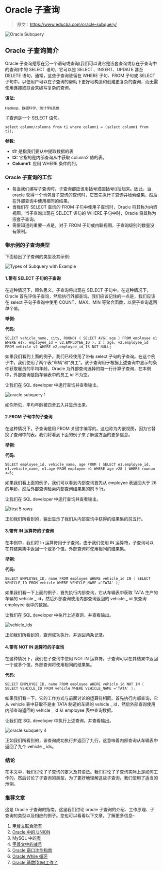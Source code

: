# Oracle 子查询

> 原文：<https://www.educba.com/oracle-subquery/>

![Oracle Subquery](img/84d9530f5c163b042713ea428a2d304d.png)



## Oracle 子查询简介

Oracle 子查询是写在另一个语句或查询(我们可以说它是嵌套查询或存在于查询中的查询)中的 SELECT 语句，它可以是 SELECT、INSERT、UPDATE 甚至 DELETE 语句，通常，这些子查询驻留在 WHERE 子句、FROM 子句或 SELECT 子句中，以便用户可以在子查询的帮助下更好地构造和创建更复杂的查询，而无需使用连接或联合来编写复杂的查询。

**语法:**

<small>Hadoop、数据科学、统计学&其他</small>

子查询是一个 SELECT 语句。

`select column/columns from t1 where column1 = (select column1 from t2);`

**参数:**

*   **t1:** 是指我们要从中提取数据的表
*   **t2:** 它指的是内部查询从中获取 column2 值的表。
*   **Column1:** 应用 WHERE 条件的列。

### Oracle 子查询的工作

*   每当我们编写子查询时，子查询都应该用括号或圆括号()括起来。因此，当 oracle 获得一个也包含子查询的查询时，它首先执行子查询并检索结果，然后在外部查询中使用相同的结果。
*   当我们在 SELECT 查询的 FROM 子句中使用子查询时，Oracle 将其称为内嵌视图，当子查询出现在 SELECT 语句的 WHERE 子句中时，Oracle 将其称为嵌套子查询。
*   需要知道的重要一点是，对于 FROM 子句或内联视图，子查询级别的数量没有限制。

### 带示例的子查询类型

下面给出了子查询的类型及其示例:

![Types of Subquery with Example](img/c4c4ded129c7a9a98493d92737576ecd.png)



#### 1.带有 SELECT 子句的子查询

在这种情况下，顾名思义，子查询将出现在 SELECT 子句中。在这种情况下，Oracle 首先评估子查询，然后执行外部查询。我们应该记住的一点是，我们应该在 select 子句子查询中使用 COUNT、MAX、MIN 等聚合函数，以便子查询返回单个值。

**举例:**

**代码:**

`SELECT
vehicle_name,
city,
ROUND(
(
SELECT
AVG( age )
FROM
employee e1
WHERE
e1\. employee_id = v2.EMPLOYEE_ID
),
2
) age, v2.employee_id
FROM
vehicle v2 WHERE v2.employee_id IS NOT NULL;`

如果我们看到上面的例子，我们已经使用了带有 select 子句的子查询。在这个例子中，我们使用了两个表“车辆”和“员工”。该子查询用于根据上述查询中显示的条件获取雇员的平均年龄。Oracle 为外部查询选择的每一行计算子查询，在本例中，外部查询是指车辆表中的员工 id 不为空。

让我们在 SQL developer 中运行查询并查看输出。

![oracle subquery 1](img/c36c34381a273b99030e4da0384543ed.png)



如你所见，平均年龄被四舍五入并显示出来。

#### 2.FROM 子句中的子查询

在这种情况下，子查询是用 FROM 关键字编写的。这也称为内嵌视图，因为它替换了查询中的表。我们将看到下面的例子来了解这方面的更多信息。

**举例:**

**代码:**

`SELECT
employee_id,
vehicle_name,
age
FROM (
SELECT e1.employee_id,
e1.vehicle_name,
e1.age
FROM
employee e1
WHERE
age >28
)
WHERE rownum <=5;`

如果我们看上面的例子，我们可以看到内部查询首先从 employee 表返回大于 26 的年龄，然后外部查询检索内部查询结果集的前 5 行。

让我们在 SQL developer 中运行查询并查看输出。

![first 5 rows](img/d81c721e237ada8faf7b390335be989f.png)



正如我们所看到的，输出显示了我们从内部查询中获得的结果集的前五行。

#### 3.带有 IN 运算符的子查询

在本例中，我们将 In 运算符用于子查询，由于我们使用 IN 运算符，子查询可以在其结果集中返回一个或多个值。外部查询将使用相同的结果集。

**举例:**

**代码:**

`SELECT EMPLOYEE_ID, name
FROM employee
WHERE vehicle_id IN (
SELECT VEHICLE_ID
FROM vehicle
WHERE VEHICLE_NAME ='TATA'
);`

如果我们看一下上面的例子，首先执行内部查询，它从车辆表中获取 TATA 生产的车辆的 vehicle _ id，然后外部查询使用内部查询返回的 vehicle _ id 来查询 employee 表中的数据。

让我们在 SQL developer 中执行上述查询，并查看输出。

![vehicle_ids](img/e5c40d80cb6382f0ce1d10691608d07c.png)



正如我们所看到的，查询成功执行，并返回两条记录。

#### 4.带有 NOT IN 运算符的子查询

在这种情况下，我们在子查询中使用 NOT IN 运算符，子查询可以在其结果中返回一个或多个值。外部查询将使用相同的结果集。

**代码:**

`SELECT EMPLOYEE_ID, name
FROM employee
WHERE vehicle_id NOT IN (
SELECT VEHICLE_ID
FROM vehicle
WHERE VEHICLE_NAME ='TATA'
);`

如果我们看一下，它的工作方式与前面讨论的运算符相同。首先执行内部查询，它从 vehicle 表中获取不是由 TATA 制造的车辆的 vehicle _ id，然后外部查询使用内部查询返回的 vehicle _ id 从 employee 表中查询数据。

让我们在 SQL developer 中执行上述查询，并查看输出。

![oracle subquery 4](img/1ccabdc3ee441e5e451d9ce299f0a1ea.png)



正如我们所看到的，该查询成功执行并返回了九行，这意味着内部查询从车辆表中返回了九个 vehicle _ ids。

### 结论

在本文中，我们讨论了子查询的定义及其语法。我们讨论了子查询实际上是如何工作的，然后讨论了子查询的类型，为了更好地理解这些子查询，我们使用了适当的示例。

### 推荐文章

这是 Oracle 子查询的指南。这里我们讨论 oracle 子查询的介绍、工作原理、子查询的类型以及相应的例子。您也可以看看以下文章，了解更多信息–

1.  [甲骨文联合所有](https://www.educba.com/oracle-union-all/)
2.  [Oracle 中的 UNION](https://www.educba.com/union-in-oracle/)
3.  MySQL 中的[表](https://www.educba.com/table-in-mysql/)
4.  [甲骨文中的减号](https://www.educba.com/minus-in-oracle/)
5.  [Oracle 窗口功能指南](https://www.educba.com/oracle-window-functions/)
6.  [Oracle While 循环](https://www.educba.com/oracle-while-loop/)
7.  [Oracle 基数|如何工作？](https://www.educba.com/oracle-cardinality/)





